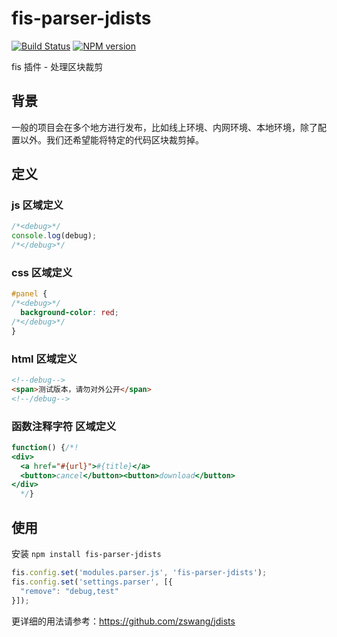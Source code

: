 fis-parser-jdists
=================

[![Build Status](https://img.shields.io/travis/fex-team/fis-parser-jdists/master.svg)](https://travis-ci.org/fex-team/fis-parser-jdists)
[![NPM version](https://img.shields.io/npm/v/fis-parser-jdists.svg)](http://badge.fury.io/js/fis-parser-jdists)

fis 插件 - 处理区块裁剪

## 背景

一般的项目会在多个地方进行发布，比如线上环境、内网环境、本地环境，除了配置以外。我们还希望能将特定的代码区块裁剪掉。

## 定义

### js 区域定义

```javascript
/*<debug>*/
console.log(debug);
/*</debug>*/
```

### css 区域定义

```css
#panel {
/*<debug>*/
  background-color: red;
/*</debug>*/
}
```

### html 区域定义

```html
<!--debug-->
<span>测试版本，请勿对外公开</span>
<!--/debug-->
```

### 函数注释字符 区域定义

```js
function() {/*!
<div>
  <a href="#{url}">#{title}</a>
  <button>cancel</button><button>download</button>
</div>
  */}
```

## 使用

安装 `npm install fis-parser-jdists`

```javascript
fis.config.set('modules.parser.js', 'fis-parser-jdists');
fis.config.set('settings.parser', [{
  "remove": "debug,test"
}]);
```

更详细的用法请参考：https://github.com/zswang/jdists
